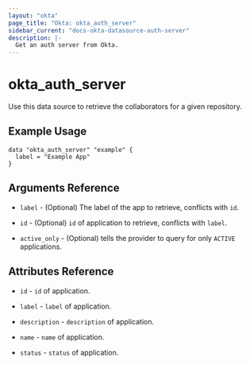 ```yaml
---
layout: "okta"
page_title: "Okta: okta_auth_server"
sidebar_current: "docs-okta-datasource-auth-server"
description: |-
  Get an auth server from Okta.
---
```


# okta_auth_server

Use this data source to retrieve the collaborators for a given repository.

## Example Usage

```hcl
data "okta_auth_server" "example" {
  label = "Example App"
}
```

## Arguments Reference

 * `label` - (Optional) The label of the app to retrieve, conflicts with `id`.

 * `id` - (Optional) `id` of application to retrieve, conflicts with `label`.

 * `active_only` - (Optional) tells the provider to query for only `ACTIVE` applications.

## Attributes Reference

 * `id` - `id` of application.

 * `label` - `label` of application.

 * `description` - `description` of application.

 * `name` - `name` of application.

 * `status` - `status` of application.
